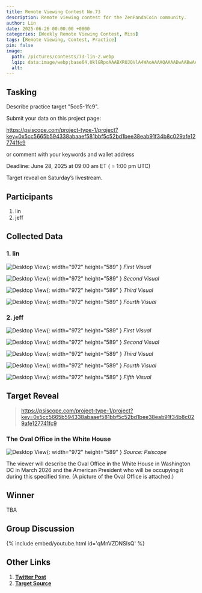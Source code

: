 ```yaml
---
title: Remote Viewing Contest No.73
description: Remote viewing contest for the ZenPandaCoin community.
author: Lin
date: 2025-06-26 00:00:00 +0800
categories: [Weekly Remote Viewing Contest, Miss]
tags: [Remote Viewing, Contest, Practice]
pin: false
image:
  path: /pictures/contests/73-lin-2.webp
  lqip: data:image/webp;base64,UklGRpoAAABXRUJQVlA4WAoAAAAQAAAADwAABwAAQUxQSDIAAAARL0AmbZurmr57yyIiqE8oiG0bejIYEQTgqiDA9vqnsUSI6H+oAERp2HZ65qP/VIAWAFZQOCBCAAAA8AEAnQEqEAAIAAVAfCWkAALp8sF8rgRgAP7o9FDvMCkMde9PK7euH5M1m6VWoDXf2FkP3BqV0ZYbO6NA/VFIAAAA
  alt:
---
```


## Tasking

Describe practice target "5cc5-1fc9".

Submit your data on this project page:

https://psiscope.com/project-type-1/project?key=0x5cc5665b594338abaaef581bbf5c52bd1bee38eab91f34b8c029afe127741fc9

or comment with your keywords and wallet address

Deadline: June 28, 2025 at 09:00 am ET ( = 1:00 pm UTC)

Target reveal on Saturday’s livestream.

## Participants

1. lin
2. jeff


## Collected Data

### 1. lin

![Desktop View](/pictures/contests/73-lin-1.webp){: width="972" height="589" }
_First Visual_

![Desktop View](/pictures/contests/73-lin-2.webp){: width="972" height="589" }
_Second Visual_

![Desktop View](/pictures/contests/73-lin-3.webp){: width="972" height="589" }
_Third Visual_

![Desktop View](/pictures/contests/73-lin-4.webp){: width="972" height="589" }
_Fourth Visual_

### 2. jeff

![Desktop View](/pictures/contests/73-jeff-1.webp){: width="972" height="589" }
_First Visual_

![Desktop View](/pictures/contests/73-jeff-2.webp){: width="972" height="589" }
_Second Visual_

![Desktop View](/pictures/contests/73-jeff-3.webp){: width="972" height="589" }
_Third Visual_

![Desktop View](/pictures/contests/73-jeff-4.webp){: width="972" height="589" }
_Fourth Visual_

![Desktop View](/pictures/contests/73-jeff-5.webp){: width="972" height="589" }
_Fifth Visual_


## Target Reveal

> https://psiscope.com/project-type-1/project?key=0x5cc5665b594338abaaef581bbf5c52bd1bee38eab91f34b8c029afe127741fc9


### The Oval Office in the White House

![Desktop View](/pictures/contests/73-target-1.webp){: width="972" height="589" }
_Source: Psiscope_

The viewer will describe the Oval Office in the White House in Washington DC in March 2026 and the American President who will be occupying it during this specified time. (A picture of the Oval Office is attached.)

## Winner

TBA


## Group Discussion

{% include embed/youtube.html id='qMnVZDNSIsQ' %}


## Other Links

1. [**Twitter Post**][Twitter Post]
2. [**Target Source**][Target Source]

[Twitter Post]: https://x.com/ZenPandaCoin/status/1938401199587467337
[Target Source]: https://psiscope.com/project-type-1/project?key=0x5cc5665b594338abaaef581bbf5c52bd1bee38eab91f34b8c029afe127741fc9